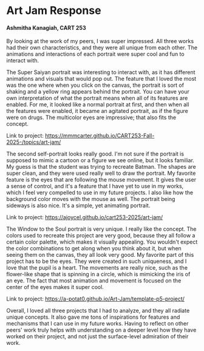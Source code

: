 # Art Jam Response
#### Ashmitha Kanagiah, CART 253


By looking at the work of my peers, I was super impressed. All three works had their own characteristics, and they were all unique from each other. The animations and interactions of each portrait were super cool and fun to interact with.


The Super Saiyan portrait was interesting to interact with, as it has different animations and visuals that would pop out. The feature that I loved the most was the one where when you click on the canvas, the portrait is sort of shaking and a yellow ring appears behind the portrait. You can have your own interpretation of what the portrait means when all of its features are enabled. For me, it looked like a normal portrait at first, and then when all the features were enabled, it became an agitated portrait, as if the figure were on drugs. The multicolor eyes are impressive; that also fits the concept.  

Link to project: https://mmmcarter.github.io/CART253-Fall-2025-/topics/art-jam/


The second self-portrait looks really good. I'm not sure if the portrait is supposed to mimic a cartoon or a figure we see online, but it looks familiar. My guess is that the student was trying to recreate Batman. The shapes are super clean, and they were used really well to draw the portrait. My favorite feature is the eyes that are following the mouse movement. It gives the user a sense of control, and it's a feature that I have yet to use in my works, which I feel very compelled to use in my future projects. I also like how the background color moves with the mouse as well. The portrait being sideways is also nice. It's a simple, yet animating portrait.  

Link to project: https://ajoycel.github.io/cart253-2025/art-jam/


The Window to the Soul portrait is very unique. I really like the concept. The colors used to recreate this project are very good, because they all follow a certain color palette, which makes it visually appealing. You wouldn't expect the color combinations to get along when you think about it, but when seeing them on the canvas, they all look very good. My favorite part of this project has to be the eyes. They were created in such uniqueness, and I love that the pupil is a heart. The movements are really nice, such as the flower-like shape that is spinning in a circle, which is mimicking the iris of an eye. The fact that most animation and movement is focused on the center of the eyes makes it super cool.  

Link to project: https://a-potat0.github.io/Art-Jam/template-p5-project/


Overall, I loved all three projects that I had to analyze, and they all radiate unique concepts. It also gave me tons of inspirations for features and mechanisms that I can use in my future works. Having to reflect on other peers' work truly helps with understanding on a deeper level how they have worked on their project, and not just the surface-level admiration of their work.
